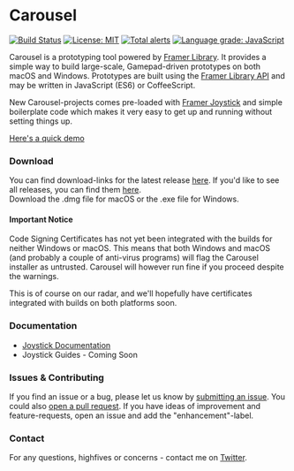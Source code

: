 # Carousel 
[![Build Status](https://travis-ci.org/emilwidlund/carousel.svg?branch=master)](https://travis-ci.org/emilwidlund/carousel)
[![License: MIT](https://img.shields.io/badge/License-MIT-yellow.svg)](https://opensource.org/licenses/MIT)
[![Total alerts](https://img.shields.io/lgtm/alerts/g/emilwidlund/carousel.svg?logo=lgtm&logoWidth=18)](https://lgtm.com/projects/g/emilwidlund/carousel/alerts/)
[![Language grade: JavaScript](https://img.shields.io/lgtm/grade/javascript/g/emilwidlund/carousel.svg?logo=lgtm&logoWidth=18)](https://lgtm.com/projects/g/emilwidlund/carousel/context:javascript)

Carousel is a prototyping tool powered by [Framer Library](https://github.com/koenbok/Framer). It provides a simple way to build large-scale, Gamepad-driven prototypes on both macOS and Windows. Prototypes are built using the [Framer Library API](https://classic.framer.com/docs) and may be written in JavaScript (ES6) or CoffeeScript.

New Carousel-projects comes pre-loaded with [Framer Joystick](https://blog.framer.com/introducing-framer-joystick-28359287bef0) and simple boilerplate code which makes it very easy to get up and running without setting things up.

[Here's a quick demo](https://www.youtube.com/watch?v=5UR9pkTTJvY&feature=youtu.be)

### Download
You can find download-links for the latest release [here](https://github.com/emilwidlund/carousel/releases/latest). If you'd like to see all releases, you can find them [here](https://github.com/emilwidlund/carousel/releases).  
Download the .dmg file for macOS or the .exe file for Windows.

#### Important Notice
Code Signing Certificates has not yet been integrated with the builds for neither Windows or macOS. This means that both Windows and macOS (and probably a couple of anti-virus programs) will flag the Carousel installer as untrusted. Carousel will however run fine if you proceed despite the warnings.

This is of course on our radar, and we'll hopefully have certificates integrated with builds on both platforms soon.

### Documentation
- [Joystick Documentation](https://github.com/emilwidlund/carousel/blob/master/docs/Joystick.md)
- Joystick Guides - Coming Soon

### Issues & Contributing
If you find an issue or a bug, please let us know by [submitting an issue](https://github.com/emilwidlund/carousel/issues). You could also [open a pull request](https://github.com/emilwidlund/carousel/pulls). If you have ideas of improvement and feature-requests, open an issue and add the "enhancement"-label.

### Contact
For any questions, highfives or concerns - contact me on [Twitter](https://twitter.com/emilwidlund).
